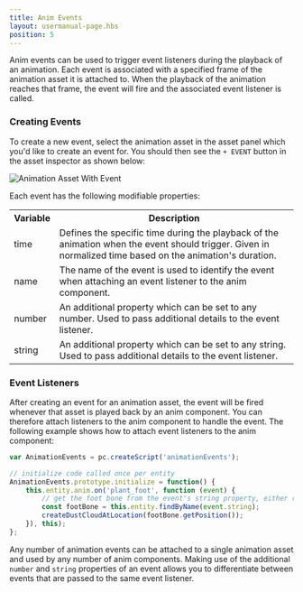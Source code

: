 ```yaml
---
title: Anim Events
layout: usermanual-page.hbs
position: 5
---
```


Anim events can be used to trigger event listeners during the playback of an animation. Each event is associated with a specified frame of the animation asset it is attached to. When the playback of the animation reaches that frame, the event will fire and the associated event listener is called.

### Creating Events

To create a new event, select the animation asset in the asset panel which you'd like to create an event for. You should then see the `+ EVENT` button in the asset inspector as shown below:

![Animation Asset With Event][1]

Each event has the following modifiable properties:

<table class="table table-striped">
    <tbody>
        <tr>
            <th>Variable</th>
            <th>Description</th>
        </tr>
    <tr>
        <td>time</td>
        <td>Defines the specific time during the playback of the animation when the event should trigger. Given in normalized time based on the animation's duration.</td>
    </tr>
    <tr>
        <td>name</td>
        <td>The name of the event is used to identify the event when attaching an event listener to the anim component.</td>
    </tr>
    <tr>
        <td>number</td>
        <td>An additional property which can be set to any number. Used to pass additional details to the event listener.</td>
    </tr>
    <tr>
        <td>string</td>
        <td>An additional property which can be set to any string. Used to pass additional details to the event listener.</td>
    </tr>
</tbody></table>

### Event Listeners

After creating an event for an animation asset, the event will be fired whenever that asset is played back by an anim component. You can therefore attach listeners to the anim component to handle the event. The following example shows how to attach event listeners to the anim component:

```javascript
var AnimationEvents = pc.createScript('animationEvents');

// initialize code called once per entity
AnimationEvents.prototype.initialize = function() {
    this.entity.anim.on('plant_foot', function (event) {
        // get the foot bone from the event's string property, either right_foot or left_foot
        const footBone = this.entity.findByName(event.string);
        createDustCloudAtLocation(footBone.getPosition());
    }), this);
};
```

Any number of animation events can be attached to a single animation asset and used by any number of anim components. Making use of the additional `number` and `string` properties of an event allows you to differentiate between events that are passed to the same event listener.

[1]: /images/user-manual/anim/animation_asset_with_events.png

